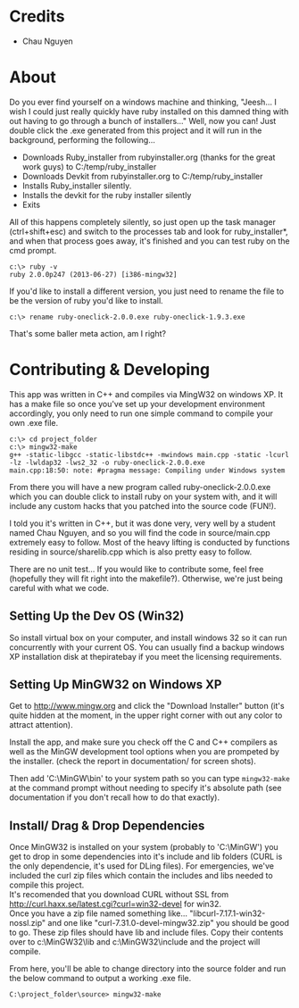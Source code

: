 Credits
====================
* Chau Nguyen


About
====================
Do you ever find yourself on a windows machine and thinking, "Jeesh... I wish I could just really quickly have ruby installed on this damned thing with out having to go through a bunch of installers..." Well, now you can!  Just double click the .exe generated from this project and it will run in the background, performing the following...  

*  Downloads Ruby_installer from rubyinstaller.org (thanks for the great work guys) to C:/temp/ruby_installer
*  Downloads Devkit from rubyinstaller.org to C:/temp/ruby_installer
*  Installs Ruby_installer silently.  
*  Installs the devkit for the ruby installer silently
*  Exits

All of this happens completely silently, so just open up the task manager (ctrl+shift+esc) and switch to the processes tab and look for ruby_installer*, and when that process goes away, it's finished and you can test ruby on the cmd prompt.  

    c:\> ruby -v
    ruby 2.0.0p247 (2013-06-27) [i386-mingw32]

If you'd like to install a different version, you just need to rename the file to be the version of ruby you'd like to install.  

    c:\> rename ruby-oneclick-2.0.0.exe ruby-oneclick-1.9.3.exe

That's some baller meta action, am I right?  



Contributing & Developing
===================
This app was written in C++ and compiles via MingW32 on windows XP.  It has a make file so once you've set up your development environment accordingly, you only need to run one simple command to compile your own .exe file.  

    c:\> cd project_folder
    c:\> mingw32-make
    g++ -static-libgcc -static-libstdc++ -mwindows main.cpp -static -lcurl -lz -lwldap32 -lws2_32 -o ruby-oneclick-2.0.0.exe
    main.cpp:18:50: note: #pragma message: Compiling under Windows system

From there you will have a new program called ruby-oneclick-2.0.0.exe which you can double click to install ruby on your system with, and it will include any custom hacks that you patched into the source code (FUN!).  

I told you it's written in C++, but it was done very, very well by a student named Chau Nguyen, and so you will find the code in source/main.cpp extremely easy to follow.  Most of the heavy lifting is conducted by functions residing in source/sharelib.cpp which is also pretty easy to follow.   

There are no unit test...  If you would like to contribute some, feel free (hopefully they will fit right into the makefile?).  Otherwise, we're just being careful with what we code.  


Setting Up the Dev OS (Win32)
-----------------------------
So install virtual box on your computer, and install windows 32 so it can run concurrently with your current OS.  You can usually find a backup windows XP installation disk at thepiratebay if you meet the licensing requirements.  


Setting Up MinGW32 on Windows XP
--------------------------------
Get to http://www.mingw.org and click the "Download Installer" button (it's quite hidden at the moment, in the upper right corner with out any color to attract attention).  

Install the app, and make sure you check off the C and C++ compilers as well as the MinGW development tool options when you are prompeted by the installer.  (check the report in documentation/ for screen shots).  

Then add 'C:\MinGW\bin' to your system path so you can type `mingw32-make` at the command prompt without needing to specify it's absolute path (see documentation if you don't recall how to do that exactly).  


Install/ Drag & Drop Dependencies
---------------------------------

Once MinGW32 is installed on your system (probably to 'C:\MinGW') you get to drop in some dependencies into it's include and lib folders (CURL is the only dependencie, it's used for DLing files).  For emergencies, we've included the curl zip files which contain the includes and libs needed to compile this project.  
It's recomended that you download CURL without SSL from http://curl.haxx.se/latest.cgi?curl=win32-devel for win32.  
Once you have a zip file named something like...  "libcurl-7.17.1-win32-nossl.zip" and one like "curl-7.31.0-devel-mingw32.zip" you should be good to go.  These zip files should have lib and include files.  Copy their contents over to c:\MinGW32\lib and c:\MinGW32\include and the project will compile.  


From here, you'll be able to change directory into the source folder and run the below command to output a working .exe file.  

    C:\project_folder\source> mingw32-make



